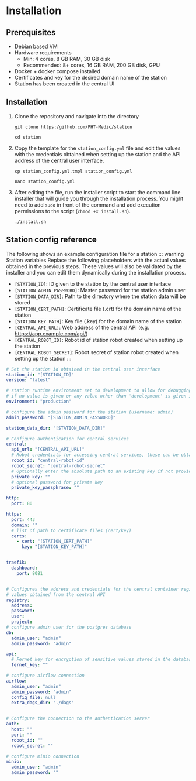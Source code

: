 # Installation

## Prerequisites

- Debian based VM
- Hardware requirements
    - Min: 4 cores, 8 GB RAM, 30 GB disk
    - Recommended: 8+ cores, 16 GB RAM, 200 GB disk, GPU
- Docker + docker compose installed
- Certificates and key for the desired domain name of the station
- Station has been created in the central UI


## Installation

1. Clone the repository and navigate into the directory
    ```shell
    git clone https:/github.com/PHT-Medic/station
    ```
   ```
   cd station
   ```
   
2. Copy the template for the `station_config.yml` file and edit the values with the credentials
    obtained when setting up the station and the API address of the central user interface.
    ```shell
    cp station_config.yml.tmpl station_config.yml
    ```
   ```
   nano station_config.yml
   ```
   
3. After editing the file, run the installer script to start the command line installer that will guide
    you through the installation process. You might need to add `sudo` in front of the command and add execution 
    permissions to the script (`chmod +x install.sh`).
    ```shell
    ./install.sh
    ```


## Station config reference
The following shows an example configuration file for a station
::: warning Station variables
Replace the following placeholders with the actual values obtained in the previous steps.
These values will also be validated by the installer and you can edit them dynamically during the installation process.

- `[STATION_ID]`: ID given to the station by the central user interface
- `[STATION_ADMIN_PASSWORD]`: Master password for the station admin user
- `[STATION_DATA_DIR]`: Path to the directory where the station data will be stored
- `[STATION_CERT_PATH]`: Certificate file (.crt) for the domain name of the station
- `[STATION_KEY_PATH]`: Key file (.key) for the domain name of the station
- `[CENTRAL_API_URL]`: Web address of the central API (e.g. https://app.example.com/api/)
- `[CENTRAL_ROBOT_ID]`: Robot id of station robot created when setting up the station
- `[CENTRAL_ROBOT_SECRET]`: Robot secret of station robot created when setting up the station
:::


```yaml
# Set the station id obtained in the central user interface
station_id: "[STATION_ID]"
version: "latest"

# station runtime environment set to development to allow for debugging and reduced security settings
# if no value is given or any value other than 'development' is given it defaults to a production environment
environment: "production"

# configure the admin password for the station (username: admin)
admin_password: "[STATION_ADMIN_PASSWORD]"

station_data_dir: "[STATION_DATA_DIR]"

# Configure authentication for central services
central:
  api_url: "[CENTRAL_API_URL]"
  # Robot credentials for accessing central services, these can be obtained in the central UI
  robot_id: "central-robot-id"
  robot_secret: "central-robot-secret"
  # Optionally enter the absolute path to an existing key if not provided a new key will be generated
  private_key: ""
  # optional password for private key
  private_key_passphrase: ""

http:
  port: 80

https:
  port: 443
  domain: ""
  # list of path to certificate files (cert/key)
  certs:
    - cert: "[STATION_CERT_PATH]"
      key: "[STATION_KEY_PATH]"


traefik:
  dashboard:
    port: 8081


# Configures the address and credentials for the central container registry, will be automatically configured with
# values obtained from the central API
registry:
  address:
  password:
  user:
  project:
# configure admin user for the postgres database
db:
  admin_user: "admin"
  admin_password: "admin"

api:
  # Fernet key for encryption of sensitive values stored in the database
  fernet_key: ""

# configure airflow connection
airflow:
  admin_user: "admin"
  admin_password: "admin"
  config_file: null
  extra_dags_dir: "./dags"


# Configure the connection to the authentication server
auth:
  host: ""
  port: ""
  robot_id: ""
  robot_secret: ""

# configure minio connection
minio:
  admin_user: "admin"
  admin_password: ""

```


